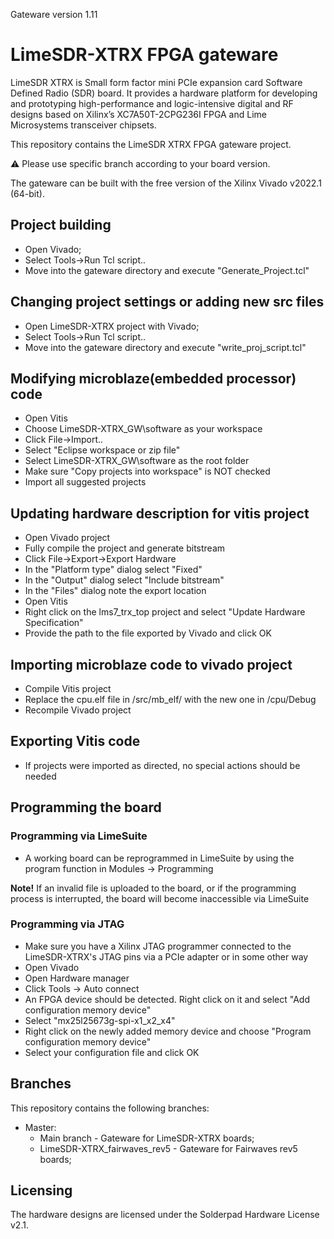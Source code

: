 Gateware version 1.11

# LimeSDR-XTRX FPGA gateware

LimeSDR XTRX is Small form factor mini PCIe expansion card Software Defined Radio (SDR) board. It provides a hardware platform for developing and prototyping high-performance and logic-intensive digital and RF designs based on Xilinx’s XC7A50T-2CPG236I FPGA and Lime Microsystems transceiver chipsets.

This repository contains the LimeSDR XTRX FPGA gateware project.

:warning: Please use specific branch according to your board version. 

The gateware can be built with the free version of the Xilinx Vivado v2022.1 (64-bit).

## Project building

* Open Vivado;
* Select Tools->Run Tcl script.. 
* Move into the gateware directory and execute "Generate_Project.tcl"

## Changing project settings or adding new src files

* Open LimeSDR-XTRX project with Vivado;
* Select Tools->Run Tcl script.. 
* Move into the gateware directory and execute "write_proj_script.tcl"

## Modifying microblaze(embedded processor) code

* Open Vitis
* Choose LimeSDR-XTRX_GW\software as your workspace
* Click File->Import..
* Select "Eclipse workspace or zip file"
* Select LimeSDR-XTRX_GW\software as the root folder
* Make sure "Copy projects into workspace" is NOT checked
* Import all suggested projects

## Updating hardware description for vitis project

* Open Vivado project
* Fully compile the project and generate bitstream
* Click File->Export->Export Hardware
* In the "Platform type" dialog select "Fixed"
* In the "Output" dialog select "Include bitstream"
* In the "Files" dialog note the export location
* Open Vitis
* Right click on the lms7_trx_top project and select "Update Hardware Specification"
* Provide the path to the file exported by Vivado and click OK

## Importing microblaze code to vivado project

* Compile Vitis project
* Replace the cpu.elf file in <repo dir>/src/mb_elf/ with the new one in <workspace dir>/cpu/Debug
* Recompile Vivado project

## Exporting Vitis code

* If projects were imported as directed, no special actions should be needed

## Programming the board

### Programming via LimeSuite 

* A working board can be reprogrammed in LimeSuite by using the program function in Modules -> Programming

**Note!** If an invalid file is uploaded to the board, or if the programming process is interrupted, the board will become inaccessible via LimeSuite

### Programming via JTAG

* Make sure you have a Xilinx JTAG programmer connected to the LimeSDR-XTRX's JTAG pins via a PCIe adapter or in some other way
* Open Vivado
* Open Hardware manager
* Click Tools -> Auto connect
* An FPGA device should be detected. Right click on it and select "Add configuration memory device"
* Select "mx25l25673g-spi-x1_x2_x4"
* Right click on the newly added memory device and choose "Program configuration memory device"
* Select your configuration file and click OK

## Branches
This repository contains the following branches:

* Master:
  * Main branch                  - Gateware for LimeSDR-XTRX boards;
  * LimeSDR-XTRX_fairwaves_rev5  - Gateware for Fairwaves rev5 boards;

  
## Licensing

The hardware designs are licensed under the Solderpad Hardware License v2.1.
